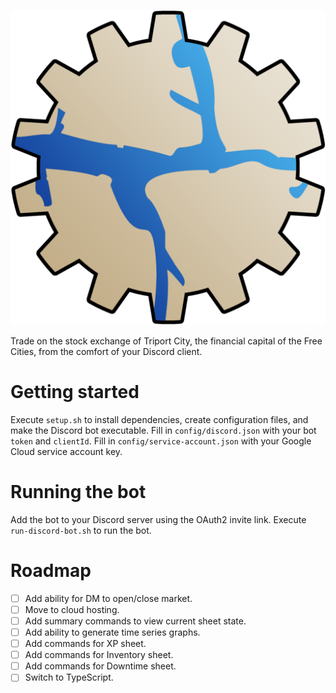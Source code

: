![The Triport City rivers inlaid into a golden gear.](./assets/triport-services-small.png)

Trade on the stock exchange of Triport City, the financial capital of the Free Cities, from the comfort of your Discord client.

# Getting started
Execute `setup.sh` to install dependencies, create configuration files, and make the Discord bot executable.
Fill in `config/discord.json` with your bot `token` and `clientId`. 
Fill in `config/service-account.json` with your Google Cloud service account key.

# Running the bot
Add the bot to your Discord server using the OAuth2 invite link.
Execute `run-discord-bot.sh` to run the bot.

# Roadmap
- [ ] Add ability for DM to open/close market.
- [ ] Move to cloud hosting.
- [ ] Add summary commands to view current sheet state.
- [ ] Add ability to generate time series graphs.
- [ ] Add commands for XP sheet.
- [ ] Add commands for Inventory sheet.
- [ ] Add commands for Downtime sheet.
- [ ] Switch to TypeScript.